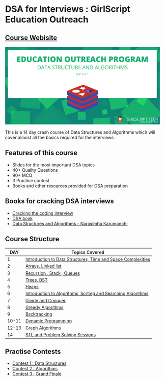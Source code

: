 # DSA for Interviews : GirlScript Education Outreach

## [Course Webisite](https://py93.github.io/DSA-for-Interviews-GirlScript-EOP/)

![logo](GSlogo.jpg)

This is a 14 day crash course of Data Structures and Algorithms which will cover almost all the basics required for the interviews.

## Features of this course

* Slides for the most important DSA topics
* 40+ Quality Questions 
* 90+ MCQ
* 3 Practice contest
* Books and other resources provided for DSA preparation

## Books for cracking DSA interviews

* [Cracking the coding interview](https://github.com/py93/DSA-for-Interviews-GirlScript-EOP/blob/master/Resources/Cracking%20the%20Coding%20Interview%2C%206th%20Edition%20189%20Programming%20Questions%20and%20Solutions.pdf)
* [DSA book](https://github.com/py93/DSA-for-Interviews-GirlScript-EOP/blob/master/Resources/DSABook.pdf)
* [Data Structures and Algorithms - Narasimha Karumanchi](https://github.com/py93/DSA-for-Interviews-GirlScript-EOP/blob/master/Resources/Data%20Structures%20and%20Algorithms%20-%20Narasimha%20Karumanchi.pdf)


## Course Structure

DAY | Topics Covered 
------- | --- 
1     | [Introduction to Data Structures, Time and Space Complexities](Day%201/) 
2     | [Arrays, Linked list](Day%202/) 
3     | [Recursion , Stack , Queues](Day%203/) 
4     | [Trees, BST](Day%204/) 
5     | [Heaps](Day%205/Readme_of_day5.md) 
6     | [Introduction to Algorithms, Sorting and Searching Algorithms ](Day%206/ ) 
7     | [Divide and Conquer ](Day%207/) 
8     | [Greedy Algorithms ](Day%208/) 
9     | [Backtracking ](Day%209/) 
10-11 | [Dynamic Programming ](Day%2010-11/)
12-13 | [Graph Algorithms](Day%2012-13/)  
14    | [STL and Problem Solving Sessions](Day%2014/) 
 
## Practise Contests

* [Contest 1 : Data Structures]( https://www.hackerrank.com/girlscript-education-outreach-contest-1-dsa)
* [Contest 2 : Algorithms](https://www.hackerrank.com/girlscript-education-outreach-contest-2-dsa1) 
* [Contest 3 : Grand Finale](https://www.hackerrank.com/girlscript-education-outreach-contest-3-dsa)
